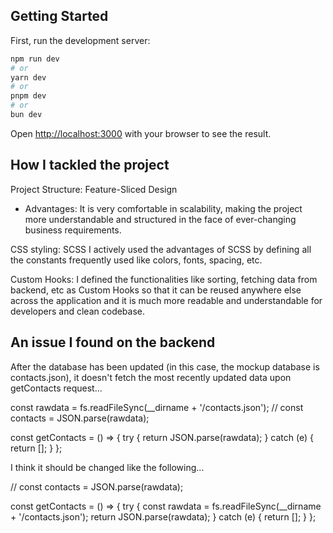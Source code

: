## Getting Started

First, run the development server:

```bash
npm run dev
# or
yarn dev
# or
pnpm dev
# or
bun dev
```

Open [http://localhost:3000](http://localhost:3000) with your browser to see the result.

## How I tackled the project

Project Structure: Feature-Sliced Design
  - Advantages: It is very comfortable in scalability, making the project more understandable and structured in the face of ever-changing business requirements.

CSS styling: SCSS
  I actively used the advantages of SCSS by defining all the constants frequently used like colors, fonts, spacing, etc.

Custom Hooks:
  I defined the functionalities like sorting, fetching data from backend, etc as Custom Hooks so that it can be reused anywhere else across the application and it is much more readable and understandable for developers and clean codebase.

## An issue I found on the backend

After the database has been updated (in this case, the mockup database is contacts.json), it doesn't fetch the most recently updated data upon getContacts request...

const rawdata = fs.readFileSync(__dirname + '/contacts.json');
// const contacts = JSON.parse(rawdata);

const getContacts = () => {
  try {
    return JSON.parse(rawdata);
  } catch (e) {
    return [];
  }
};


I think it should be changed like the following...

// const contacts = JSON.parse(rawdata);

const getContacts = () => {
  try {
    const rawdata = fs.readFileSync(__dirname + '/contacts.json');
    return JSON.parse(rawdata);
  } catch (e) {
    return [];
  }
};
